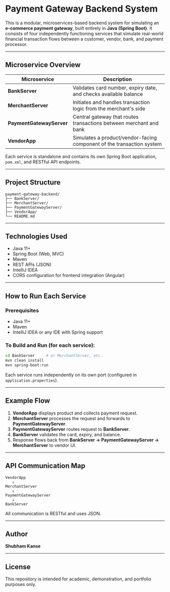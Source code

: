 # Payment Gateway Backend System

This is a modular, microservices-based backend system for simulating an **e-commerce payment gateway**, built entirely in **Java (Spring Boot)**. It consists of four independently functioning services that simulate real-world financial transaction flows between a customer, vendor, bank, and payment processor.

---

## Microservice Overview

| Microservice             | Description                                                           |
| ------------------------ | --------------------------------------------------------------------- |
| **BankServer**           | Validates card number, expiry date, and checks available balance      |
| **MerchantServer**       | Initiates and handles transaction logic from the merchant's side      |
| **PaymentGatewayServer** | Central gateway that routes transactions between merchant and bank    |
| **VendorApp**            | Simulates a product/vendor-facing component of the transaction system |

Each service is standalone and contains its own Spring Boot application, `pom.xml`, and RESTful API endpoints.

---

## Project Structure

```
payment-gateway-backend/
├── BankServer/
├── MerchantServer/
├── PaymentGatewayServer/
├── VendorApp/
└── README.md
```

---

## Technologies Used

* Java 11+
* Spring Boot (Web, MVC)
* Maven
* REST APIs (JSON)
* IntelliJ IDEA
* CORS configuration for frontend integration (Angular)

---

## How to Run Each Service

### Prerequisites

* Java 11+
* Maven
* IntelliJ IDEA or any IDE with Spring support

### To Build and Run (for each service):

```bash
cd BankServer     # or MerchantServer, etc.
mvn clean install
mvn spring-boot:run
```

Each service runs independently on its own port (configured in `application.properties`).

---

## Example Flow

1. **VendorApp** displays product and collects payment request.
2. **MerchantServer** processes the request and forwards to **PaymentGatewayServer**.
3. **PaymentGatewayServer** routes request to **BankServer**.
4. **BankServer** validates the card, expiry, and balance.
5. Response flows back from **BankServer → PaymentGatewayServer → MerchantServer** to vendor UI.

---

## API Communication Map

```text
VendorApp
   ↓
MerchantServer
   ↓
PaymentGatewayServer
   ↓
BankServer
```

All communication is RESTful and uses JSON.

---

## Author

**Shubham Kanse**

---

## License

This repository is intended for academic, demonstration, and portfolio purposes only.
